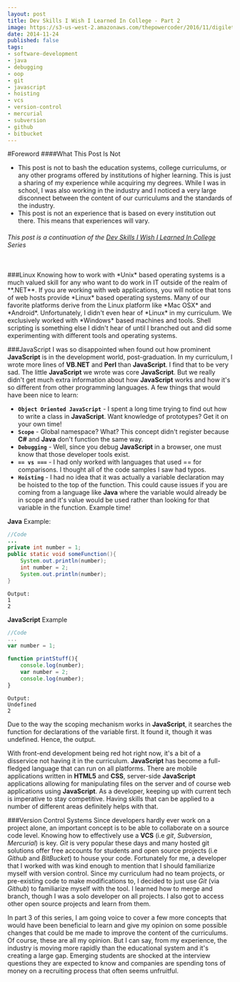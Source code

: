 ```yaml
---
layout: post
title: Dev Skills I Wish I Learned In College - Part 2
image: https://s3-us-west-2.amazonaws.com/thepowercoder/2016/11/digiletmemewithorder-e1410837673231.png
date: 2014-11-24
published: false
tags:
- software-development
- java
- debugging
- oop
- git
- javascript
- hoisting
- vcs
- version-control
- mercurial
- subversion
- github
- bitbucket
---
```


#Foreword
####What This Post Is Not
* This post is not to bash the education systems, college curriculums, or any other programs offered by institutions of higher learning. This is just a sharing of my experience while acquiring my degrees. While I was in school, I was also working in the industry and I noticed a very large disconnect between the content of our curriculums and the standards of the industry. 
* This post is not an experience that is based on every institution out there. This means that experiences will vary. 

<h6>This post is a continuation of the <a href="http://www.thepowercoder.com/blog/dev-skills-i-wish-i-learned-in-college-part-1/" target="_blank">Dev Skills I Wish I Learned In College</a> Series</h6>

<br />
###Linux
Knowing how to work with *Unix* based operating systems is a much valued skill for any who want to do work in IT outside of the realm of **.NET**. If you are working with web applications, you will notice that tons of web hosts provide *Linux* based operating systems. Many of our favorite platforms derive from the Linux platform like *Mac OSX* and *Android*. Unfortunately, I didn't even hear of *Linux* in my curriculum. We exclusively worked with *Windows* based machines and tools. Shell scripting is something else I didn't hear of until I branched out and did some experimenting with different tools and operating systems. 

###JavaScript
I was so disappointed when found out how prominent **JavaScript** is in the development world, post-graduation. In my curriculum, I wrote more lines of **VB.NET** and **Perl** than **JavaScript**. I find that to be very sad. The little **JavaScript** we wrote was core **JavaScript**. But we really didn't get much extra information about how **JavaScript** works and how it's so different from other programming languages. A few things that would have been nice to learn:

* **`Object Oriented JavaScript`** -  I spent a long time trying to find out how to write a class in **JavaScript**. Want knowledge of prototypes? Get it on your own time!
* **`Scope`** - Global namespace? What? This concept didn't register because **C#** and **Java** don't function the same way. 
* **`Debugging`** - Well, since you debug **JavaScript** in a browser, one must know that those developer tools exist.
* **`== vs ===`** - I had only worked with languages that used == for comparisons. I thought all of the code samples I saw had typos. 
* **`Hoisting`** - I had no idea that it was actually a variable declaration may be hoisted to the top of the function. This could cause issues if you are coming from a language like **Java** where the variable would already be in scope and it's value would be used rather than looking for that variable in the function. Example time!

**Java** Example:
```java
//Code
...
private int number = 1;
public static void someFunction(){
	System.out.println(number);
    int number = 2;
    System.out.println(number);
}
```
```
Output:
1
2
```
**JavaScript** Example
```javascript
//Code
...
var number = 1;

function printStuff(){
	console.log(number);
    var number = 2;
    console.log(number);
}
```
```
Output:
Undefined
2
```

Due to the way the scoping mechanism works in **JavaScript**, it searches the function for declarations of the variable first. It found it, though it was undefined. Hence, the output. 


With front-end development being red hot right now, it's a bit of a disservice not having it in the curriculum. **JavaScript** has become a full-fledged language that can run on all platforms. There are mobile applications written in **HTML5** and **CSS**, server-side **JavaScript** applications allowing for manipulating files on the server and of course web applications using **JavaScript**. As a developer, keeping up with current tech is imperative to stay competitive. Having skills that can be applied to a number of different areas definitely helps with that. 

###Version Control Systems
Since developers hardly ever work on a project alone, an important concept is to be able to collaborate on a source code level. Knowing how to effectively use a **VCS** (i.e *git*, *Subversion*, *Mercurial*) is key. *Git* is very popular these days and many hosted git solutions offer free accounts for students and open source projects (i.e *Github* and *BitBucket*) to house your code. 
Fortunately for me, a developer that I worked with was kind enough to mention that I should familiarize myself with version control. Since my curriculum had no team projects, or pre-existing code to make modifications to, I decided to just use *Git* (via *Github*) to familiarize myself with the tool. I learned how to merge and branch, though I was a solo developer on all projects. I also got to access other open source projects and learn from them.  

In part 3 of this series, I am going voice to cover a few more concepts that would have been beneficial to learn and give my opinion on some possible changes that could be me made to improve the content of the curriculums. Of course, these are all my opinion. But I can say, from my experience, the industry is moving more rapidly than the educational system and it's creating a large gap. Emerging students are shocked at the interview questions they are expected to know and companies are spending tons of money on a recruiting process that often seems unfruitful. 